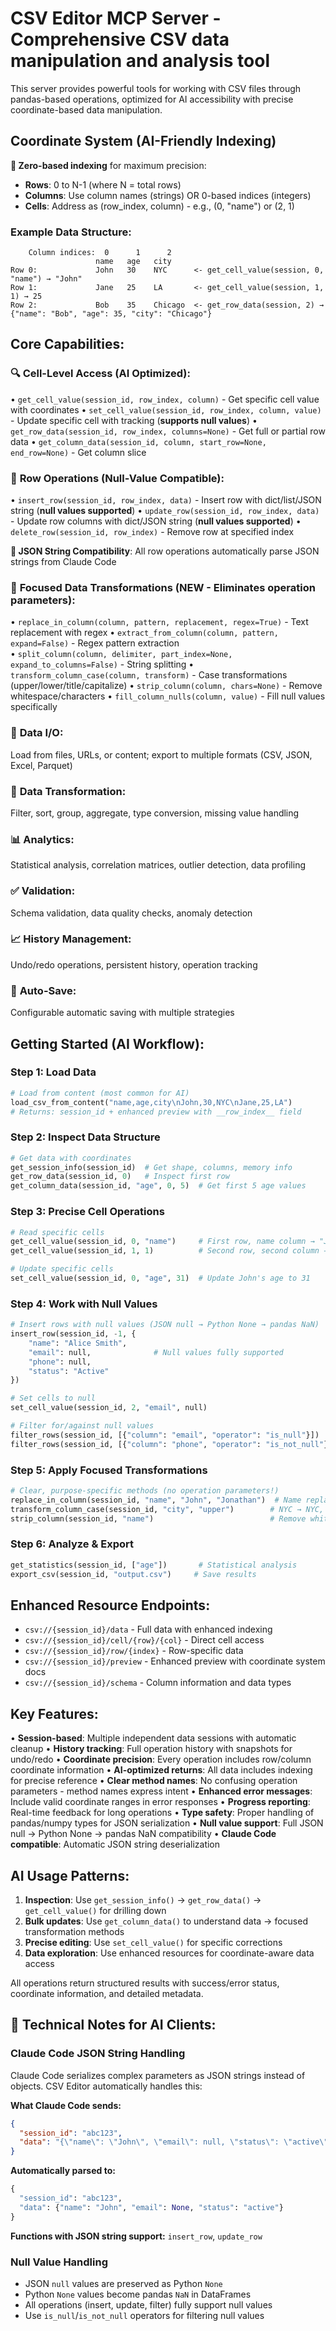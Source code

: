 # CSV Editor MCP Server - Comprehensive CSV data manipulation and analysis tool

This server provides powerful tools for working with CSV files through pandas-based operations, optimized for AI accessibility with precise coordinate-based data manipulation.

## Coordinate System (AI-Friendly Indexing)
**🎯 Zero-based indexing** for maximum precision:
- **Rows**: 0 to N-1 (where N = total rows)
- **Columns**: Use column names (strings) OR 0-based indices (integers)
- **Cells**: Address as (row_index, column) - e.g., (0, "name") or (2, 1)

### Example Data Structure:
```
    Column indices:  0      1      2
                   name   age   city
Row 0:             John   30    NYC      <- get_cell_value(session, 0, "name") → "John"
Row 1:             Jane   25    LA       <- get_cell_value(session, 1, 1) → 25  
Row 2:             Bob    35    Chicago  <- get_row_data(session, 2) → {"name": "Bob", "age": 35, "city": "Chicago"}
```

## Core Capabilities:

### 🔍 **Cell-Level Access** (AI Optimized):
• `get_cell_value(session_id, row_index, column)` - Get specific cell value with coordinates
• `set_cell_value(session_id, row_index, column, value)` - Update specific cell with tracking (**supports null values**)
• `get_row_data(session_id, row_index, columns=None)` - Get full or partial row data
• `get_column_data(session_id, column, start_row=None, end_row=None)` - Get column slice

### 🎯 **Row Operations** (Null-Value Compatible):
• `insert_row(session_id, row_index, data)` - Insert row with dict/list/JSON string (**null values supported**)
• `update_row(session_id, row_index, data)` - Update row columns with dict/JSON string (**null values supported**)
• `delete_row(session_id, row_index)` - Remove row at specified index

**🔧 JSON String Compatibility**: All row operations automatically parse JSON strings from Claude Code

### 📝 **Focused Data Transformations** (NEW - Eliminates operation parameters):
• `replace_in_column(column, pattern, replacement, regex=True)` - Text replacement with regex
• `extract_from_column(column, pattern, expand=False)` - Regex pattern extraction  
• `split_column(column, delimiter, part_index=None, expand_to_columns=False)` - String splitting
• `transform_column_case(column, transform)` - Case transformations (upper/lower/title/capitalize)
• `strip_column(column, chars=None)` - Remove whitespace/characters
• `fill_column_nulls(column, value)` - Fill null values specifically

### 💾 **Data I/O**: 
Load from files, URLs, or content; export to multiple formats (CSV, JSON, Excel, Parquet)

### 🔄 **Data Transformation**: 
Filter, sort, group, aggregate, type conversion, missing value handling

### 📊 **Analytics**: 
Statistical analysis, correlation matrices, outlier detection, data profiling

### ✅ **Validation**: 
Schema validation, data quality checks, anomaly detection

### 📈 **History Management**: 
Undo/redo operations, persistent history, operation tracking

### 💾 **Auto-Save**: 
Configurable automatic saving with multiple strategies

## Getting Started (AI Workflow):

### Step 1: Load Data
```python
# Load from content (most common for AI)
load_csv_from_content("name,age,city\nJohn,30,NYC\nJane,25,LA")
# Returns: session_id + enhanced preview with __row_index__ field
```

### Step 2: Inspect Data Structure
```python
# Get data with coordinates
get_session_info(session_id)  # Get shape, columns, memory info
get_row_data(session_id, 0)   # Inspect first row
get_column_data(session_id, "age", 0, 5)  # Get first 5 age values
```

### Step 3: Precise Cell Operations
```python
# Read specific cells
get_cell_value(session_id, 0, "name")     # First row, name column → "John"
get_cell_value(session_id, 1, 1)          # Second row, second column → 25

# Update specific cells  
set_cell_value(session_id, 0, "age", 31)  # Update John's age to 31
```

### Step 4: Work with Null Values
```python
# Insert rows with null values (JSON null → Python None → pandas NaN)
insert_row(session_id, -1, {
    "name": "Alice Smith",
    "email": null,              # Null values fully supported
    "phone": null,
    "status": "Active"
})

# Set cells to null
set_cell_value(session_id, 2, "email", null)

# Filter for/against null values
filter_rows(session_id, [{"column": "email", "operator": "is_null"}])
filter_rows(session_id, [{"column": "phone", "operator": "is_not_null"}])
```

### Step 5: Apply Focused Transformations
```python
# Clear, purpose-specific methods (no operation parameters!)
replace_in_column(session_id, "name", "John", "Jonathan")  # Name replacement
transform_column_case(session_id, "city", "upper")        # NYC → NYC, la → LA
strip_column(session_id, "name")                          # Remove whitespace
```

### Step 6: Analyze & Export
```python
get_statistics(session_id, ["age"])       # Statistical analysis
export_csv(session_id, "output.csv")     # Save results
```

## Enhanced Resource Endpoints:
- `csv://{session_id}/data` - Full data with enhanced indexing
- `csv://{session_id}/cell/{row}/{col}` - Direct cell access
- `csv://{session_id}/row/{index}` - Row-specific data
- `csv://{session_id}/preview` - Enhanced preview with coordinate system docs
- `csv://{session_id}/schema` - Column information and data types

## Key Features:
• **Session-based**: Multiple independent data sessions with automatic cleanup
• **History tracking**: Full operation history with snapshots for undo/redo
• **Coordinate precision**: Every operation includes row/column coordinate information
• **AI-optimized returns**: All data includes indexing for precise reference
• **Clear method names**: No confusing operation parameters - method names express intent
• **Enhanced error messages**: Include valid coordinate ranges in error responses
• **Progress reporting**: Real-time feedback for long operations
• **Type safety**: Proper handling of pandas/numpy types for JSON serialization
• **Null value support**: Full JSON null → Python None → pandas NaN compatibility
• **Claude Code compatible**: Automatic JSON string deserialization

## AI Usage Patterns:
1. **Inspection**: Use `get_session_info()` → `get_row_data()` → `get_cell_value()` for drilling down
2. **Bulk updates**: Use `get_column_data()` to understand data → focused transformation methods
3. **Precise editing**: Use `set_cell_value()` for specific corrections
4. **Data exploration**: Use enhanced resources for coordinate-aware data access

All operations return structured results with success/error status, coordinate information, and detailed metadata.

## 🔧 Technical Notes for AI Clients:

### Claude Code JSON String Handling
Claude Code serializes complex parameters as JSON strings instead of objects. CSV Editor automatically handles this:

**What Claude Code sends:**
```json
{
  "session_id": "abc123",
  "data": "{\"name\": \"John\", \"email\": null, \"status\": \"active\"}"
}
```

**Automatically parsed to:**
```python
{
  "session_id": "abc123", 
  "data": {"name": "John", "email": None, "status": "active"}
}
```

**Functions with JSON string support:** `insert_row`, `update_row`

### Null Value Handling
- JSON `null` values are preserved as Python `None`
- Python `None` values become pandas `NaN` in DataFrames
- All operations (insert, update, filter) fully support null values
- Use `is_null`/`is_not_null` operators for filtering null values